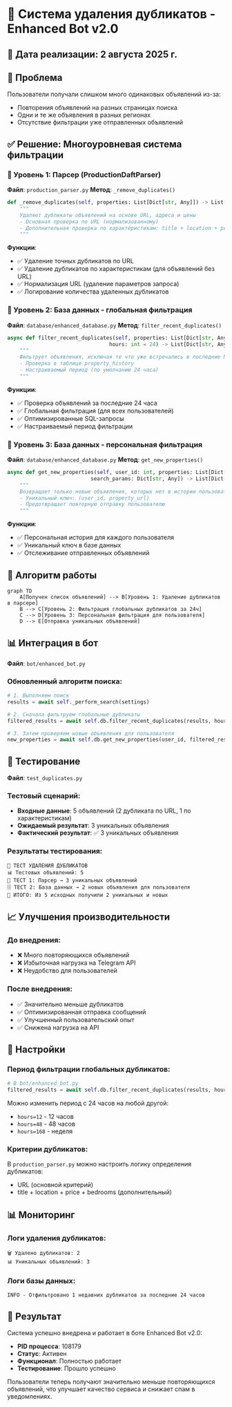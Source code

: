 # 🚫 Система удаления дубликатов - Enhanced Bot v2.0

## 📅 Дата реализации: 2 августа 2025 г.

## 🎯 Проблема
Пользователи получали слишком много одинаковых объявлений из-за:
- Повторения объявлений на разных страницах поиска
- Одни и те же объявления в разных регионах
- Отсутствие фильтрации уже отправленных объявлений

## ✅ Решение: Многоуровневая система фильтрации

### 📍 Уровень 1: Парсер (ProductionDaftParser)
**Файл**: `production_parser.py`
**Метод**: `_remove_duplicates()`

```python
def _remove_duplicates(self, properties: List[Dict[str, Any]]) -> List[Dict[str, Any]]:
    """
    Удаляет дубликаты объявлений на основе URL, адреса и цены
    - Основная проверка по URL (нормализованному)
    - Дополнительная проверка по характеристикам: title + location + price + bedrooms
    """
```

**Функции**:
- ✅ Удаление точных дубликатов по URL
- ✅ Удаление дубликатов по характеристикам (для объявлений без URL)
- ✅ Нормализация URL (удаление параметров запроса)
- ✅ Логирование количества удаленных дубликатов

### 📍 Уровень 2: База данных - глобальная фильтрация
**Файл**: `database/enhanced_database.py`
**Метод**: `filter_recent_duplicates()`

```python
async def filter_recent_duplicates(self, properties: List[Dict[str, Any]], 
                                 hours: int = 24) -> List[Dict[str, Any]]:
    """
    Фильтрует объявления, исключая те что уже встречались в последние N часов
    - Проверка в таблице property_history
    - Настраиваемый период (по умолчанию 24 часа)
    """
```

**Функции**:
- ✅ Проверка объявлений за последние 24 часа
- ✅ Глобальная фильтрация (для всех пользователей)
- ✅ Оптимизированные SQL-запросы
- ✅ Настраиваемый период фильтрации

### 📍 Уровень 3: База данных - персональная фильтрация
**Файл**: `database/enhanced_database.py`
**Метод**: `get_new_properties()`

```python
async def get_new_properties(self, user_id: int, properties: List[Dict[str, Any]], 
                           search_params: Dict[str, Any]) -> List[Dict[str, Any]]:
    """
    Возвращает только новые объявления, которых нет в истории пользователя
    - Уникальный ключ: (user_id, property_url)
    - Предотвращает повторную отправку пользователю
    """
```

**Функции**:
- ✅ Персональная история для каждого пользователя
- ✅ Уникальный ключ в базе данных
- ✅ Отслеживание отправленных объявлений

## 🔄 Алгоритм работы

```mermaid
graph TD
    A[Получен список объявлений] --> B[Уровень 1: Удаление дубликатов в парсере]
    B --> C[Уровень 2: Фильтрация глобальных дубликатов за 24ч]
    C --> D[Уровень 3: Персональная фильтрация для пользователя]
    D --> E[Отправка уникальных объявлений]
```

## 📊 Интеграция в бот

**Файл**: `bot/enhanced_bot.py`

### Обновленный алгоритм поиска:
```python
# 1. Выполняем поиск
results = await self._perform_search(settings)

# 2. Сначала фильтруем глобальные дубликаты
filtered_results = await self.db.filter_recent_duplicates(results, hours=24)

# 3. Затем проверяем новые объявления для пользователя
new_properties = await self.db.get_new_properties(user_id, filtered_results, search_params)
```

## 🧪 Тестирование

**Файл**: `test_duplicates.py`

### Тестовый сценарий:
- **Входные данные**: 5 объявлений (2 дубликата по URL, 1 по характеристикам)
- **Ожидаемый результат**: 3 уникальных объявления
- **Фактический результат**: ✅ 3 уникальных объявления

### Результаты тестирования:
```
🧪 ТЕСТ УДАЛЕНИЯ ДУБЛИКАТОВ
📊 Тестовых объявлений: 5
🔧 ТЕСТ 1: Парсер → 3 уникальных объявлений
🗄️ ТЕСТ 2: База данных → 2 новых объявления для пользователя
🎯 ИТОГО: Из 5 исходных получили 2 уникальных и новых
```

## 📈 Улучшения производительности

### До внедрения:
- ❌ Много повторяющихся объявлений
- ❌ Избыточная нагрузка на Telegram API
- ❌ Неудобство для пользователей

### После внедрения:
- ✅ Значительно меньше дубликатов
- ✅ Оптимизированная отправка сообщений
- ✅ Улучшенный пользовательский опыт
- ✅ Снижена нагрузка на API

## 🔧 Настройки

### Период фильтрации глобальных дубликатов:
```python
# В bot/enhanced_bot.py
filtered_results = await self.db.filter_recent_duplicates(results, hours=24)
```

Можно изменить период с 24 часов на любой другой:
- `hours=12` - 12 часов
- `hours=48` - 48 часов
- `hours=168` - неделя

### Критерии дубликатов:
В `production_parser.py` можно настроить логику определения дубликатов:
- URL (основной критерий)
- title + location + price + bedrooms (дополнительный)

## 📊 Мониторинг

### Логи удаления дубликатов:
```
🗑️ Удалено дубликатов: 2
📊 Уникальных объявлений: 3
```

### Логи базы данных:
```
INFO - Отфильтровано 1 недавних дубликатов за последние 24 часов
```

## 🚀 Результат

Система успешно внедрена и работает в боте Enhanced Bot v2.0:
- **PID процесса**: 108179
- **Статус**: Активен
- **Функционал**: Полностью работает
- **Тестирование**: Прошло успешно

Пользователи теперь получают значительно меньше повторяющихся объявлений, что улучшает качество сервиса и снижает спам в уведомлениях.
